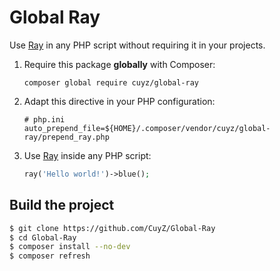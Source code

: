 Global Ray
==========

Use [Ray] in any PHP script without requiring it in your projects.

1. Require this package **globally** with Composer:
   
   `composer global require cuyz/global-ray`

2. Adapt this directive in your PHP configuration:

   ```
   # php.ini
   auto_prepend_file=${HOME}/.composer/vendor/cuyz/global-ray/prepend_ray.php
   ```

3. Use [Ray] inside any PHP script:

   ```php
   ray('Hello world!')->blue();
   ```

Build the project
-----------------

```bash
$ git clone https://github.com/CuyZ/Global-Ray
$ cd Global-Ray
$ composer install --no-dev
$ composer refresh
```

[Ray]: https://spatie.be/products/ray
